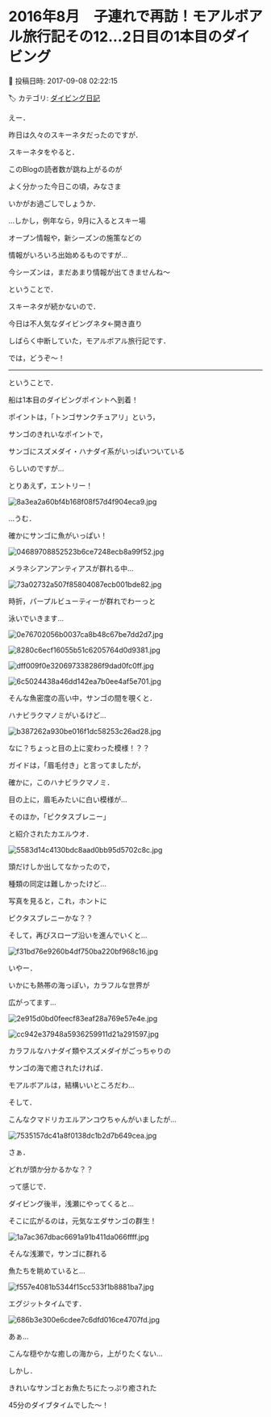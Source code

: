 # 2016年8月　子連れで再訪！モアルボアル旅行記その12…2日目の1本目のダイビング

📅 投稿日時: 2017-09-08 02:22:15

🏷️ カテゴリ: [ダイビング日記](ce3a7a8d424d112fce83ee85c81a0e344.md)

えー．


昨日は久々のスキーネタだったのですが．


スキーネタをやると．


このBlogの読者数が跳ね上がるのが


よく分かった今日この頃，みなさま


いかがお過ごしでしょうか．





…しかし，例年なら，9月に入るとスキー場


オープン情報や，新シーズンの施策などの


情報がいろいろ出始めるものですが…


今シーズンは，まだあまり情報が出てきませんね～





ということで．


スキーネタが続かないので．


今日は不人気なダイビングネタ←開き直り


しばらく中断していた，モアルボアル旅行記です．


では，どうぞ～！





---





ということで．


船は1本目のダイビングポイントへ到着！





ポイントは，「トンゴサンクチュアリ」という，


サンゴのきれいなポイントで，


サンゴにスズメダイ・ハナダイ系がいっぱいついている


らしいのですが…





とりあえず，エントリー！




![8a3ea2a60bf4b168f08f57d4f904eca9.jpg](images/8a3ea2a60bf4b168f08f57d4f904eca9.jpg)




…うむ．


確かにサンゴに魚がいっぱい！




![04689708852523b6ce7248ecb8a99f52.jpg](images/04689708852523b6ce7248ecb8a99f52.jpg)




メラネシアンアンティアスが群れる中…




![73a02732a507f85804087ecb001bde82.jpg](images/73a02732a507f85804087ecb001bde82.jpg)







時折，パープルビューティーが群れでわーっと


泳いでいきます…




![0e76702056b0037ca8b48c67be7dd2d7.jpg](images/0e76702056b0037ca8b48c67be7dd2d7.jpg)









![8280c6ecf16055b51c6205764d0d9381.jpg](images/8280c6ecf16055b51c6205764d0d9381.jpg)









![dff009f0e320697338286f9dad0fc0ff.jpg](images/dff009f0e320697338286f9dad0fc0ff.jpg)









![6c5024438a46dd142ea7b0ee4af5e701.jpg](images/6c5024438a46dd142ea7b0ee4af5e701.jpg)







そんな魚密度の高い中，サンゴの間を覗くと．


ハナビラクマノミがいるけど…




![b387262a930be016f1dc58253c26ad28.jpg](images/b387262a930be016f1dc58253c26ad28.jpg)




なに？ちょっと目の上に変わった模様！？？


ガイドは，「眉毛付き」と言ってましたが，


確かに，このハナビラクマノミ．


目の上に，眉毛みたいに白い模様が…





そのほか，「ピクタスブレニー」


と紹介されたカエルウオ．




![5583d14c4130bdc8aad0bb95d5702c8c.jpg](images/5583d14c4130bdc8aad0bb95d5702c8c.jpg)




頭だけしか出してなかったので，


種類の同定は難しかったけど…


写真を見ると，これ，ホントに


ピクタスブレニーかな？？





そして，再びスロープ沿いを進んでいくと…




![f31bd76e9260b4df750ba220bf968c16.jpg](images/f31bd76e9260b4df750ba220bf968c16.jpg)




いやー．


いかにも熱帯の海っぽい，カラフルな世界が


広がってます…




![2e915d0bd0feecf83eaf28a769e57e4e.jpg](images/2e915d0bd0feecf83eaf28a769e57e4e.jpg)









![cc942e37948a5936259911d21a291597.jpg](images/cc942e37948a5936259911d21a291597.jpg)




カラフルなハナダイ類やスズメダイがごっちゃりの


サンゴの海で癒されたければ．


モアルボアルは，結構いいところだわ…





そして．


こんなクマドリカエルアンコウちゃんがいましたが…




![7535157dc41a8f0138dc1b2d7b649cea.jpg](images/7535157dc41a8f0138dc1b2d7b649cea.jpg)




さぁ．


どれが頭か分かるかな？？





って感じで．


ダイビング後半，浅瀬にやってくると…


そこに広がるのは，元気なエダサンゴの群生！




![1a7ac367dbac6691a91b411da066ffff.jpg](images/1a7ac367dbac6691a91b411da066ffff.jpg)







そんな浅瀬で，サンゴに群れる


魚たちを眺めていると…




![f557e4081b5344f15cc533f1b8881ba7.jpg](images/f557e4081b5344f15cc533f1b8881ba7.jpg)







エグジットタイムです．




![686b3e300e6cdee7c6dfd016ce4707fd.jpg](images/686b3e300e6cdee7c6dfd016ce4707fd.jpg)




あぁ…


こんな穏やかな癒しの海から，上がりたくない…





しかし．


きれいなサンゴとお魚たちにたっぷり癒された


45分のダイブタイムでした～！
